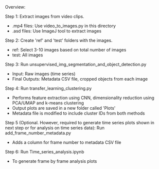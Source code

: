 Overview:

Step 1:
Extract images from video clips.
- .mp4 files: Use video_to_images.py in this directory
- .asd files: Use ImageJ tool to extract images

Step 2:
Create 'ref' and 'test' folders with the images.
- ref: Select 3-10 images based on total number of images
- test: All images

Step 3:
Run unsupervised_img_segmentation_and_object_detection.py

- Input: Raw images (time series)
- Final Outputs: Metadata CSV file, cropped objects from each image

Step 4:
Run transfer_learning_clustering.py

- Performs feature extraction using CNN, dimensionality reduction using PCA/UMAP and k-means clustering
- Output plots are saved in a new folder called 'Plots'
- Metadata file is modified to include cluster IDs from both methods

Step 5 (Optional. However, required to generate time series plots shown in next step or for analysis on time series data):
Run add_frame_number_metadata.py

- Adds a column for frame number to metadata CSV file

Step 6:
Run Time_series_analysis.ipynb

- To generate frame by frame analysis plots



